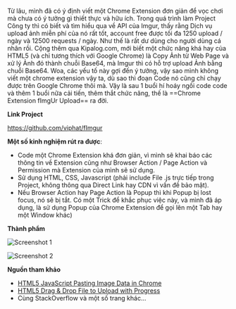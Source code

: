 Từ lâu, mình đã có ý định viết một Chrome Extension đơn giản để vọc chơi mà chưa có ý tưởng gì thiết thực và hữu ích. Trong quá trình làm Project Công ty thì có biết và tìm hiểu qua về API của Imgur, thấy rằng Dịch vụ upload ảnh miễn phí của nó rất tốt, account free được tối đa 1250 upload / ngày và 12500 requests / ngày. Như thế là rất dư dùng cho người dùng cá nhân rồi. Cộng thêm qua Kipalog.com, mới biết một chức năng khá hay của HTML5 (và chỉ tương thích với Google Chrome) là Copy Ảnh từ Web Page và xử lý Ảnh đó thành chuỗi Base64, mà Imgur thì có hỗ trợ upload Ảnh bằng chuỗi Base64. Woa, các yếu tố này gợi đến ý tưởng, vậy sao mình không viết một chrome extension vậy ta, dù sao thì đoạn Code nó cũng chỉ chạy được trên Google Chrome thôi mà. Vậy là sau 1 buổi hí hoáy ngồi code code và thêm 1 buổi nữa cải tiến, thêm thắt chức năng, thế là ==Chrome Extension fImgUr Upload== ra đời.

**Link Project**

https://github.com/viphat/fImgur

**Một số kinh nghiệm rút ra được**:

- Code một Chrome Extension khá đơn giản, vì mình sẽ khai báo các thông tin về Extension cũng như Browser Action / Page Action và Permission mà Extension của mình sẽ sử dụng.
- Sử dụng HTML, CSS, Javascript (phải include File .js trực tiếp trong Project, không thông qua Direct Link hay CDN vì vấn đề bảo mật).
- Nếu Browser Action hay Page Action là Popup thì khi Popup bị lost focus, nó sẽ bị tắt. Có một Trick để khắc phục việc này, và mình đã áp dụng, là sử dụng Popup của Chrome Extension để gọi lên một Tab hay một Window khác)

**Thành phẩm**

![Screenshot 1](http://i.imgur.com/b2IRq4a.png)

![Screenshot 2](http://i.imgur.com/9Lq8Erw.png)

**Nguồn tham khảo**

- [HTML5 JavaScript Pasting Image Data in Chrome](http://strd6.com/2011/09/html5-javascript-pasting-image-data-in-chrome/)
- [HTML5 Drag & Drop File to Upload with Progress](http://html5doctor.com/drag-and-drop-to-server/)
- Cùng StackOverflow và một số trang khác...
